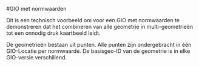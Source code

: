 #GIO met normwaarden

Dit is een technisch voorbeeld om voor een GIO met normwaarden te demonstreren dat het combineren van alle geometrie
in multi-geometrieën tot een onnodig druk kaartbeeld leidt.

De geometrieën bestaan uit punten. Alle punten zijn ondergebracht in één GIO-Locatie per normwaarde.
De basisgeo-ID van de geometrie is in elke GIO-versie verschillend.
